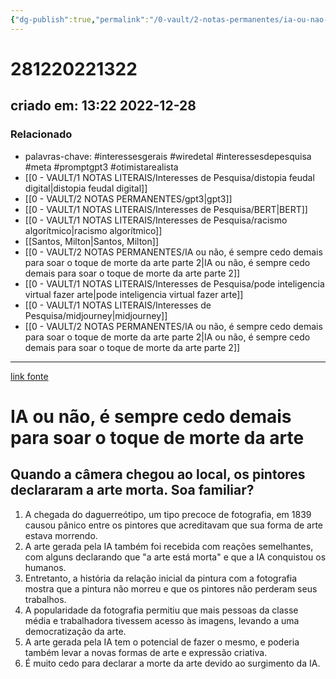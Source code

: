 ```yaml
---
{"dg-publish":true,"permalink":"/0-vault/2-notas-permanentes/ia-ou-nao-e-sempre-cedo-demais-para-soar-o-toque-de-morte-da-arte-parte-um/","tags":["permanente","interessesgerais","wiredetal","interessesdepesquisa","meta","promptgpt3","otimistarealista"],"dgHomeLink":true,"dgShowLocalGraph":true,"dgShowFileTree":true,"dgEnableSearch":true,"noteIcon":""}
---
```


# 281220221322
## criado em: 13:22 2022-12-28

### Relacionado
- palavras-chave: #interessesgerais  #wiredetal  #interessesdepesquisa #meta #promptgpt3  #otimistarealista 
- [[0 - VAULT/1 NOTAS LITERAIS/Interesses de Pesquisa/distopia feudal digital\|distopia feudal digital]]
- [[0 - VAULT/2 NOTAS PERMANENTES/gpt3\|gpt3]]
- [[0 - VAULT/1 NOTAS LITERAIS/Interesses de Pesquisa/BERT\|BERT]]
- [[0 - VAULT/1 NOTAS LITERAIS/Interesses de Pesquisa/racismo algorítmico\|racismo algorítmico]]
- [[Santos, Milton\|Santos, Milton]]
- [[0 - VAULT/2 NOTAS PERMANENTES/IA ou não, é sempre cedo demais para soar o toque de morte da arte parte 2\|IA ou não, é sempre cedo demais para soar o toque de morte da arte parte 2]]
- [[0 - VAULT/1 NOTAS LITERAIS/Interesses de Pesquisa/pode inteligencia virtual fazer arte\|pode inteligencia virtual fazer arte]]
- [[0 - VAULT/1 NOTAS LITERAIS/Interesses de Pesquisa/midjourney\|midjourney]]
- [[0 - VAULT/2 NOTAS PERMANENTES/IA ou não, é sempre cedo demais para soar o toque de morte da arte parte 2\|IA ou não, é sempre cedo demais para soar o toque de morte da arte parte 2]]
---
[link fonte](https://www.wired.com/story/art-history-photography-painting-dalle-ai/?bxid=5d7fe4203f92a4110117fc32&cndid=67720204&esrc=register-page&mbid=CRMWIR092120&source=EDT_WIR_NEWSLETTER_0_DAILY_ZZ&utm_brand=wired&utm_mailing=WIR_Daily122722)

# IA ou não, é sempre cedo demais para soar o toque de morte da arte
## Quando a câmera chegou ao local, os pintores declararam a arte morta. Soa familiar?

1.  A chegada do daguerreótipo, um tipo precoce de fotografia, em 1839 causou pânico entre os pintores que acreditavam que sua forma de arte estava morrendo.
2.  A arte gerada pela IA também foi recebida com reações semelhantes, com alguns declarando que "a arte está morta" e que a IA conquistou os humanos.
3.  Entretanto, a história da relação inicial da pintura com a fotografia mostra que a pintura não morreu e que os pintores não perderam seus trabalhos.
4.  A popularidade da fotografia permitiu que mais pessoas da classe média e trabalhadora tivessem acesso às imagens, levando a uma democratização da arte.
5.  A arte gerada pela IA tem o potencial de fazer o mesmo, e poderia também levar a novas formas de arte e expressão criativa.
6.  É muito cedo para declarar a morte da arte devido ao surgimento da IA.
